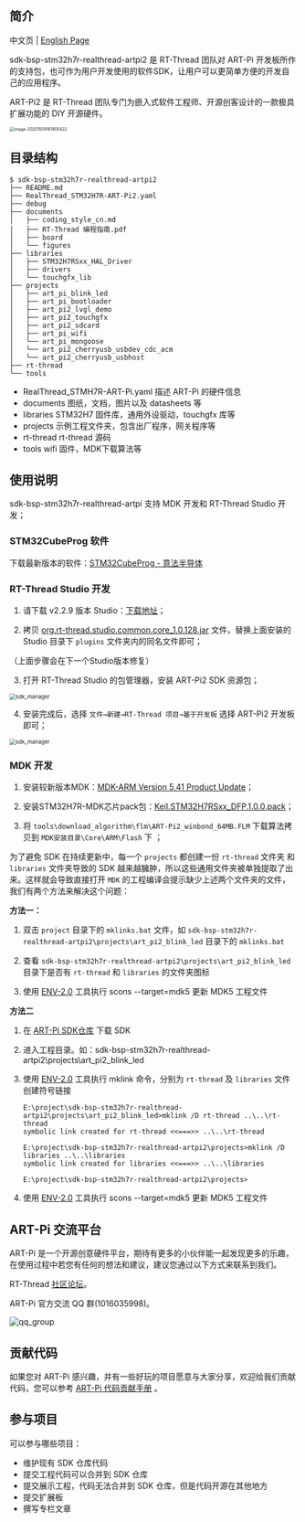 ## 简介

中文页 | [English Page](README.md)

sdk-bsp-stm32h7r-realthread-artpi2 是 RT-Thread 团队对 ART-Pi 开发板所作的支持包，也可作为用户开发使用的软件SDK，让用户可以更简单方便的开发自己的应用程序。

ART-Pi2 是 RT-Thread 团队专门为嵌入式软件工程师、开源创客设计的一款极具扩展功能的 DIY 开源硬件。

<img src="documents/figures/board_large.png" alt="image-20201009181905422" style="zoom:50%;" />

## 目录结构

```
$ sdk-bsp-stm32h7r-realthread-artpi2
├── README.md
├── RealThread_STM32H7R-ART-Pi2.yaml
├── debug
├── documents
│   ├── coding_style_cn.md
│   ├── RT-Thread 编程指南.pdf
│   ├── board
│   └── figures
├── libraries
│   ├── STM32H7RSxx_HAL_Driver
│   ├── drivers
│   └── touchgfx_lib
├── projects
│   ├── art_pi_blink_led
│   ├── art_pi_bootloader
│   ├── art_pi2_lvgl_demo
│   ├── art_pi2_touchgfx
│   ├── art_pi2_sdcard
│   ├── art_pi_wifi
│   └── art_pi_mongoose
│   └── art_pi2_cherryusb_usbdev_cdc_acm
│   └── art_pi2_cherryusb_usbhost
├── rt-thread
└── tools
```

- RealThread_STMH7R-ART-Pi.yaml
  描述 ART-Pi 的硬件信息
- documents
  图纸，文档，图片以及 datasheets 等
-  libraries
  STM32H7 固件库，通用外设驱动，touchgfx 库等
-  projects
  示例工程文件夹，包含出厂程序，网关程序等
-  rt-thread
  rt-thread 源码
-  tools
  wifi 固件，MDK下载算法等
## 使用说明

sdk-bsp-stm32h7r-realthread-artpi 支持 MDK 开发和 RT-Thread Studio 开发；

### STM32CubeProg 软件

下载最新版本的软件：[STM32CubeProg - 意法半导体](https://www.st.com.cn/zh/development-tools/stm32cubeprog.html#get-software)

### RT-Thread Studio 开发

1. 请下载 v2.2.9 版本 Studio：[下载地址](https://download-redirect.rt-thread.org/download/studio/RT-Thread_Studio_2.2.9-setup-x86_64_202412161335.exe)；

2. 拷贝 [org.rt-thread.studio.common.core_1.0.128.jar](tools/studio/) 文件，替换上面安装的 Studio 目录下 `plugins` 文件夹内的同名文件即可；

（上面步骤会在下一个Studio版本修复）

3. 打开 RT-Thread Studio 的包管理器，安装 ART-Pi2 SDK 资源包；

<img src="documents/figures/sdk_manager.png" alt="sdk_manager" style="zoom: 67%;" />

4. 安装完成后，选择 `文件→新建→RT-Thread 项目→基于开发板` 选择 ART-Pi2 开发板即可；

<img src="documents/figures/create_proj.png" alt="sdk_manager" style="zoom: 67%;" />

### MDK 开发

1. 安装较新版本MDK：[MDK-ARM Version 5.41 Product Update](https://www.keil.com/update/sw/mdk/5.41)；

2. 安装STM32H7R-MDK芯片pack包：[Keil.STM32H7RSxx_DFP.1.0.0.pack](./tools/mdk_pack/Keil.STM32H7RSxx_DFP.1.0.0.pack)；

3. 将  `tools\download_algorithm\flm\ART-Pi2_winbond_64MB.FLM` 下载算法拷贝到 `MDK安装目录\Core\ARM\Flash` 下 ；

为了避免 SDK 在持续更新中，每一个 `projects` 都创建一份 `rt-thread` 文件夹 和 `libraries` 文件夹导致的 SDK 越来越臃肿，所以这些通用文件夹被单独提取了出来。这样就会导致直接打开 `MDK` 的工程编译会提示缺少上述两个文件夹的文件，我们有两个方法来解决这个问题：

**方法一：**

1. 双击 `project` 目录下的 `mklinks.bat` 文件，如 `sdk-bsp-stm32h7r-realthread-artpi2\projects\art_pi2_blink_led` 目录下的 `mklinks.bat`

2. 查看 `sdk-bsp-stm32h7r-realthread-artpi2\projects\art_pi2_blink_led` 目录下是否有 `rt-thread` 和 `libraries` 的文件夹图标
3. 使用 [ENV-2.0](https://club.rt-thread.org/ask/article/af8952fcf0ca464b.html) 工具执行 scons --target=mdk5 更新 MDK5 工程文件

**方法二**

1. 在 [ART-Pi SDK仓库](https://github.com/RT-Thread-Studio/sdk-bsp-stm32h7r-realthread-artpi2) 下载 SDK

2. 进入工程目录。如：sdk-bsp-stm32h7r-realthread-artpi2\projects\art_pi2_blink_led

3. 使用 [ENV-2.0](https://club.rt-thread.org/ask/article/af8952fcf0ca464b.html) 工具执行 mklink 命令，分别为 `rt-thread` 及 `libraries` 文件创建符号链接

   ```
   E:\project\sdk-bsp-stm32h7r-realthread-artpi2\projects\art_pi2_blink_led>mklink /D rt-thread ..\..\rt-thread
   symbolic link created for rt-thread <<===>> ..\..\rt-thread

   E:\project\sdk-bsp-stm32h7r-realthread-artpi2\projects>mklink /D libraries ..\..\libraries
   symbolic link created for libraries <<===>> ..\..\libraries

   E:\project\sdk-bsp-stm32h7r-realthread-artpi2\projects>
   ```
4. 使用 [ENV-2.0](https://club.rt-thread.org/ask/article/af8952fcf0ca464b.html) 工具执行 scons --target=mdk5 更新 MDK5 工程文件


## ART-Pi 交流平台

ART-Pi  是一个开源创意硬件平台，期待有更多的小伙伴能一起发现更多的乐趣，在使用过程中若您有任何的想法和建议，建议您通过以下方式来联系到我们。

RT-Thread [社区论坛](https://club.rt-thread.org)。

ART-Pi 官方交流 QQ 群(1016035998)。

![qq_group](documents/figures/qq_group.png)

## 贡献代码

如果您对 ART-Pi 感兴趣，并有一些好玩的项目愿意与大家分享，欢迎给我们贡献代码，您可以参考 [ART-Pi 代码贡献手册](https://github.com/RT-Thread-Studio/sdk-bsp-stm32h7r-realthread-artpi/blob/master/documents/UM5004-RT-Thread%20ART-Pi%20%E4%BB%A3%E7%A0%81%E8%B4%A1%E7%8C%AE%E6%89%8B%E5%86%8C.md) 。

## 参与项目

可以参与哪些项目：
- 维护现有 SDK 仓库代码
- 提交工程代码可以合并到 SDK 仓库
- 提交展示工程，代码无法合并到 SDK 仓库，但是代码开源在其他地方
- 提交扩展板
- 撰写专栏文章
